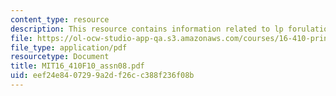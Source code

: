 ```yaml
---
content_type: resource
description: This resource contains information related to lp forulation.
file: https://ol-ocw-studio-app-qa.s3.amazonaws.com/courses/16-410-principles-of-autonomy-and-decision-making-fall-2010/eef24e8407299a2df26cc388f236f08b_MIT16_410F10_assn08.pdf
file_type: application/pdf
resourcetype: Document
title: MIT16_410F10_assn08.pdf
uid: eef24e84-0729-9a2d-f26c-c388f236f08b
---
```

